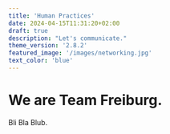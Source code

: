 ```yaml
---
title: 'Human Practices'
date: 2024-04-15T11:31:20+02:00
draft: true
description: "Let's communicate."
theme_version: '2.8.2'
featured_image: '/images/networking.jpg'
text_color: 'blue'
---
```


# We are Team Freiburg.

Bli Bla Blub.